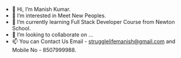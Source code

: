 - 👋 Hi, I’m Manish Kumar.
- 👀 I’m interested in Meet New Peoples.
- 🌱 I’m currently learning Full Stack Developer Course from Newton School.
- 💞️ I’m looking to collaborate on ...
- 📫 You can Contact Us Email - strugglelifemanish@gmail.com and Mobile No - 8507999988.

<!---
codewithmanis/codewithmanis is a ✨ special ✨ repository because its `README.md` (this file) appears on your GitHub profile.
You can click the Preview link to take a look at your changes.
--->
